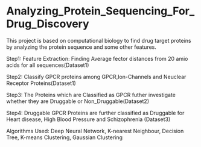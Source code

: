 # Analyzing_Protein_Sequencing_For_Drug_Discovery
This project is based on computational biology to find drug target proteins by analyzing the protein sequence and some other features.

Step1: Feature Extraction: Finding Average fector distances from 20 amio acids for all sequences(Dataset1)

Step2: Classify GPCR proteins among GPCR,Ion-Channels and Neuclear Receptor Proteins(Dataset1)

Step3: The Proteins which are Classified as GPCR futher investigate whether they are Druggable or Non_Druggable(Dataset2)

Step4: Druggable GPCR Proteins are further classified as Druggable for Heart disease, High Blood Pressure and Schizophrenia (Dataset3)

Algorithms Used:
Deep Neural Network,
K-nearest Neighbour,
Decision Tree,
K-means Clustering,
Gaussian Clustering

